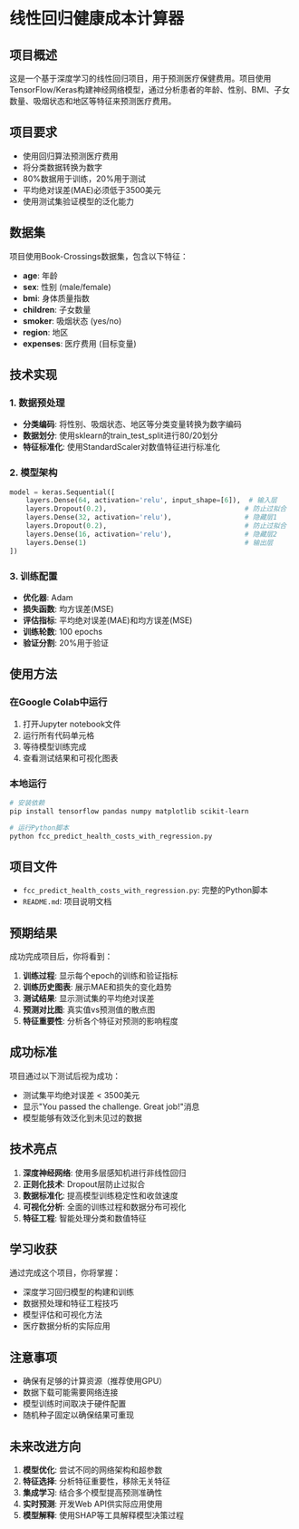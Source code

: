 # 线性回归健康成本计算器

## 项目概述

这是一个基于深度学习的线性回归项目，用于预测医疗保健费用。项目使用TensorFlow/Keras构建神经网络模型，通过分析患者的年龄、性别、BMI、子女数量、吸烟状态和地区等特征来预测医疗费用。

## 项目要求

- 使用回归算法预测医疗费用
- 将分类数据转换为数字
- 80%数据用于训练，20%用于测试
- 平均绝对误差(MAE)必须低于3500美元
- 使用测试集验证模型的泛化能力

## 数据集

项目使用Book-Crossings数据集，包含以下特征：
- **age**: 年龄
- **sex**: 性别 (male/female)
- **bmi**: 身体质量指数
- **children**: 子女数量
- **smoker**: 吸烟状态 (yes/no)
- **region**: 地区
- **expenses**: 医疗费用 (目标变量)

## 技术实现

### 1. 数据预处理
- **分类编码**: 将性别、吸烟状态、地区等分类变量转换为数字编码
- **数据划分**: 使用sklearn的train_test_split进行80/20划分
- **特征标准化**: 使用StandardScaler对数值特征进行标准化

### 2. 模型架构
```python
model = keras.Sequential([
    layers.Dense(64, activation='relu', input_shape=[6]),  # 输入层
    layers.Dropout(0.2),                                  # 防止过拟合
    layers.Dense(32, activation='relu'),                  # 隐藏层1
    layers.Dropout(0.2),                                  # 防止过拟合
    layers.Dense(16, activation='relu'),                  # 隐藏层2
    layers.Dense(1)                                       # 输出层
])
```

### 3. 训练配置
- **优化器**: Adam
- **损失函数**: 均方误差(MSE)
- **评估指标**: 平均绝对误差(MAE)和均方误差(MSE)
- **训练轮数**: 100 epochs
- **验证分割**: 20%用于验证

## 使用方法

### 在Google Colab中运行
1. 打开Jupyter notebook文件
2. 运行所有代码单元格
3. 等待模型训练完成
4. 查看测试结果和可视化图表

### 本地运行
```bash
# 安装依赖
pip install tensorflow pandas numpy matplotlib scikit-learn

# 运行Python脚本
python fcc_predict_health_costs_with_regression.py
```

## 项目文件

- `fcc_predict_health_costs_with_regression.py`: 完整的Python脚本
- `README.md`: 项目说明文档

## 预期结果

成功完成项目后，你将看到：
1. **训练过程**: 显示每个epoch的训练和验证指标
2. **训练历史图表**: 展示MAE和损失的变化趋势
3. **测试结果**: 显示测试集的平均绝对误差
4. **预测对比图**: 真实值vs预测值的散点图
5. **特征重要性**: 分析各个特征对预测的影响程度

## 成功标准

项目通过以下测试后视为成功：
- 测试集平均绝对误差 < 3500美元
- 显示"You passed the challenge. Great job!"消息
- 模型能够有效泛化到未见过的数据

## 技术亮点

1. **深度神经网络**: 使用多层感知机进行非线性回归
2. **正则化技术**: Dropout层防止过拟合
3. **数据标准化**: 提高模型训练稳定性和收敛速度
4. **可视化分析**: 全面的训练过程和数据分布可视化
5. **特征工程**: 智能处理分类和数值特征

## 学习收获

通过完成这个项目，你将掌握：
- 深度学习回归模型的构建和训练
- 数据预处理和特征工程技巧
- 模型评估和可视化方法
- 医疗数据分析的实际应用

## 注意事项

- 确保有足够的计算资源（推荐使用GPU）
- 数据下载可能需要网络连接
- 模型训练时间取决于硬件配置
- 随机种子固定以确保结果可重现

## 未来改进方向

1. **模型优化**: 尝试不同的网络架构和超参数
2. **特征选择**: 分析特征重要性，移除无关特征
3. **集成学习**: 结合多个模型提高预测准确性
4. **实时预测**: 开发Web API供实际应用使用
5. **模型解释**: 使用SHAP等工具解释模型决策过程
